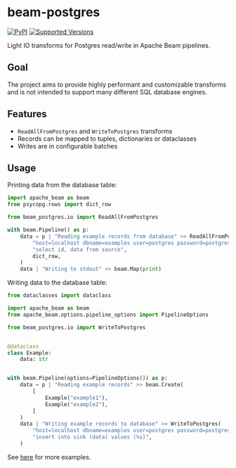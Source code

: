 # beam-postgres

[![PyPI](https://img.shields.io/pypi/v/beam-postgres.svg)][pypi-project]
[![Supported Versions](https://img.shields.io/pypi/pyversions/beam-postgres.svg)][pypi-project]

Light IO transforms for Postgres read/write in Apache Beam pipelines.

## Goal

The project aims to provide highly performant and customizable transforms and is
not intended to support many different SQL database engines.

## Features

- `ReadAllFromPostgres` and `WriteToPostgres` transforms
- Records can be mapped to tuples, dictionaries or dataclasses
- Writes are in configurable batches

## Usage

Printing data from the database table:

```python
import apache_beam as beam
from psycopg.rows import dict_row

from beam_postgres.io import ReadAllFromPostgres

with beam.Pipeline() as p:
    data = p | "Reading example records from database" >> ReadAllFromPostgres(
        "host=localhost dbname=examples user=postgres password=postgres",
        "select id, data from source",
        dict_row,
    )
    data | "Writing to stdout" >> beam.Map(print)

```

Writing data to the database table:

```python
from dataclasses import dataclass

import apache_beam as beam
from apache_beam.options.pipeline_options import PipelineOptions

from beam_postgres.io import WriteToPostgres


@dataclass
class Example:
    data: str


with beam.Pipeline(options=PipelineOptions()) as p:
    data = p | "Reading example records" >> beam.Create(
        [
            Example("example1"),
            Example("example2"),
        ]
    )
    data | "Writing example records to database" >> WriteToPostgres(
        "host=localhost dbname=examples user=postgres password=postgres",
        "insert into sink (data) values (%s)",
    )

```

See [here][examples] for more examples.

[pypi-project]: https://pypi.org/project/beam-postgres
[examples]: https://github.com/medzin/beam-postgres/tree/main/examples
